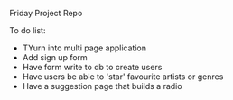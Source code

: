 Friday Project Repo 


To do list:

- TYurn into multi page application 
- Add sign up form 
- Have form write to db to create users 
- Have users be able to 'star' favourite artists or genres 
- Have a suggestion page that builds a radio